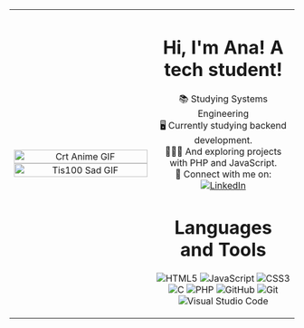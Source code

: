 <table style="width: 100%; border: none;">
  <tr>
    <td style="text-align: center; width: 50%;">
      <img src="https://media1.tenor.com/m/oRpvVCFlpNMAAAAC/crt-anime.gif" alt="Crt Anime GIF" style="width: 100%; max-width: 400px; height: auto;">
      <img src="https://media1.tenor.com/m/BJ-9w-MUVCMAAAAC/tis100-sad.gif" alt="Tis100 Sad GIF" style="width: 100%; max-width: 400px; height: auto;">
    </td>
    <td style="width: 50%; text-align: left;">
      <strong><h1 align="center">Hi, I'm Ana! A tech student!</h1></strong>
      <p align="center">
          📚 Studying Systems Engineering<br/>
          🖥️ Currently studying backend development.<br/>
          👩🏽‍💻 And exploring projects with PHP and JavaScript.<br/>
          🔗 Connect with me on:<br/>
          <a href="https://www.linkedin.com/in/ana-luiza-goncalves-leopoldino-marques/">
            <img src="https://img.shields.io/badge/LinkedIn-0077B5?style=for-the-badge&logo=linkedin&logoColor=white" alt="LinkedIn"/>
          </a>
      </p>
      <h1 align="center">Languages and Tools</h1>
      <p align="center">
        <img src="https://img.shields.io/badge/HTML5-E34F26?style=for-the-badge&logo=html5&logoColor=white" alt="HTML5"/>
        <img src="https://img.shields.io/badge/JavaScript-F7DF1E?style=for-the-badge&logo=javascript&logoColor=black" alt="JavaScript"/>
        <img src="https://img.shields.io/badge/CSS3-1572B6?style=for-the-badge&logo=css3&logoColor=white" alt="CSS3"/>
        <img src="https://img.shields.io/badge/C-00599C?style=for-the-badge&logo=c&logoColor=white" alt="C"/>
        <img src="https://img.shields.io/badge/PHP-777BB4?style=for-the-badge&logo=php&logoColor=white" alt="PHP"/>
        <img src="https://img.shields.io/badge/GitHub-100000?style=for-the-badge&logo=github&logoColor=white" alt="GitHub"/>
        <img src="https://img.shields.io/badge/Git-F05032?style=for-the-badge&logo=git&logoColor=white" alt="Git"/>
        <img src="https://img.shields.io/badge/Visual_Studio_Code-0078D4?style=for-the-badge&logo=visual%20studio%20code&logoColor=white" alt="Visual Studio Code"/>
      </p>
    </td>
  </tr>
</table>

